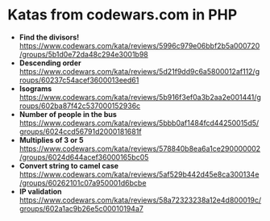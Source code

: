 # Katas from codewars.com in PHP
- **Find the divisors!**
  https://www.codewars.com/kata/reviews/5996c979e06bbf2b5a000720/groups/5b1d0e72da48c294e3001b98
- **Descending order**
  https://www.codewars.com/kata/reviews/5d21f9dd9c6a5800012af112/groups/60237c54acef3600013eed61
- **Isograms**
  https://www.codewars.com/kata/reviews/5b916f3ef0a3b2aa2e001441/groups/602ba87f42c537000152936c  
- **Number of people in the bus**
  https://www.codewars.com/kata/reviews/5bbb0af1484fcd44250015d5/groups/6024ccd56791d2000181681f  
- **Multiplies of 3 or 5**
  https://www.codewars.com/kata/reviews/578840b8ea6a1ce290000002/groups/6024d644acef36000165bc05
- **Convert string to camel case**
  https://www.codewars.com/kata/reviews/5af529b442d45e8ca300134e/groups/60262101c07a950001d6bcbe
- **IP validation**
  https://www.codewars.com/kata/reviews/58a72323238a12e4d800019c/groups/602a1ac9b26e5c00010194a7
  